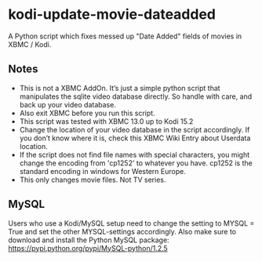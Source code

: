 # kodi-update-movie-dateadded

A Python script which fixes messed up "Date Added" fields of movies in XBMC / Kodi.

Notes
-----

 - This is not a XBMC AddOn. It’s just a simple python script that manipulates the sqlite video database directly. So handle with care, and back up your video database.
 - Also exit XBMC before you run this script.
 - This script was tested with XBMC 13.0 up to Kodi 15.2
 - Change the location of your video database in the script accordingly. If you don’t know where it is, check this XBMC Wiki Entry about Userdata location.
 - If the script does not find file names with special characters, you might change the encoding from 'cp1252' to whatever you have. cp1252 is the standard encoding in windows for Western Europe.
 - This only changes movie files. Not TV series.

MySQL
-----

Users who use a Kodi/MySQL setup need to change the setting to MYSQL = True and set the other MYSQL-settings accordingly.
Also make sure to download and install the Python MySQL package: https://pypi.python.org/pypi/MySQL-python/1.2.5

